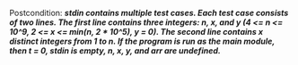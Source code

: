 Postcondition: ***stdin contains multiple test cases. Each test case consists of two lines. The first line contains three integers: n, x, and y (4 <= n <= 10^9, 2 <= x <= min(n, 2 * 10^5), y = 0). The second line contains x distinct integers from 1 to n. If the program is run as the main module, then t = 0, stdin is empty, n, x, y, and arr are undefined.***